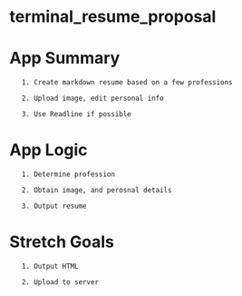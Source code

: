 # terminal_resume_proposal

# App Summary

       1. Create markdown resume based on a few professions

       2. Upload image, edit personal info 

       3. Use Readline if possible

# App Logic

       1. Determine profession  

       2. Obtain image, and perosnal details 

       3. Output resume   

# Stretch Goals

       1. Output HTML 

       2. Upload to server 
